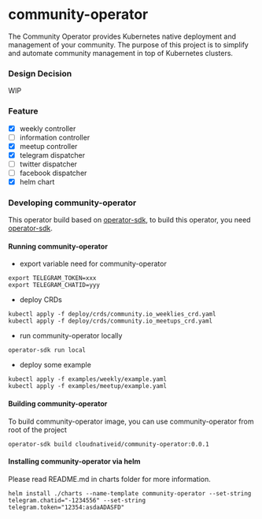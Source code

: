 # community-operator
The Community Operator provides Kubernetes native deployment and management of your community. The purpose of this project is to simplify and automate community management in top of Kubernetes clusters.

### Design Decision
WIP

### Feature
- [x] weekly controller
- [ ] information controller
- [x] meetup controller
- [x] telegram dispatcher
- [ ] twitter dispatcher
- [ ] facebook dispatcher
- [x] helm chart

### Developing community-operator
This operator build based on [operator-sdk](https://sdk.operatorframework.io/docs/install-operator-sdk/), to build this operator, you need [operator-sdk](https://sdk.operatorframework.io/docs/install-operator-sdk/).

#### Running community-operator
- export variable need for community-operator
```
export TELEGRAM_TOKEN=xxx
export TELEGRAM_CHATID=yyy
```
- deploy CRDs
```
kubectl apply -f deploy/crds/community.io_weeklies_crd.yaml
kubectl apply -f deploy/crds/community.io_meetups_crd.yaml
```
- run community-operator locally
```
operator-sdk run local
```
- deploy some example
```
kubectl apply -f examples/weekly/example.yaml
kubectl apply -f examples/meetup/example.yaml
```

#### Building community-operator
To build community-operator image, you can use community-operator from root of the project
```
operator-sdk build cloudnativeid/community-operator:0.0.1
```

#### Installing community-operator via helm
Please read README.md in charts folder for more information.
```
helm install ./charts --name-template community-operator --set-string telegram.chatid="-1234556" --set-string telegram.token="12354:asdaADASFD"
```
